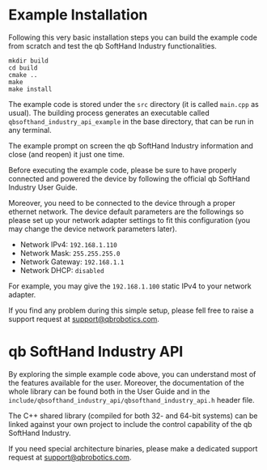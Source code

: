 # Example Installation

Following this very basic installation steps you can build the example code from scratch and test the qb SoftHand Industry functionalities.

```
mkdir build
cd build
cmake ..
make
make install
```

The example code is stored under the `src` directory (it is called `main.cpp` as usual). The building process generates an executable called `qbsofthand_industry_api_example` in the base directory, that can be run in any terminal.

The example prompt on screen the qb SoftHand Industry information and close (and reopen) it just one time.

Before executing the example code, please be sure to have properly connected and powered the device by following the official qb SoftHand Industry User Guide.

Moreover, you need to be connected to the device through a proper ethernet network. The device default parameters are the followings so please set up your network adapter settings to fit this configuration (you may change the device network parameters later).
* Network IPv4: `192.168.1.110`
* Network Mask: `255.255.255.0`
* Network Gateway: `192.168.1.1`
* Network DHCP: `disabled`

For example, you may give the `192.168.1.100` static IPv4 to your network adapter.

If you find any problem during this simple setup, please fell free to raise a support request at [support@qbrobotics.com](support@qbrobotics.com).

# qb SoftHand Industry API

By exploring the simple example code above, you can understand most of the features available for the user. Moreover, the documentation of the whole library can be found both in the User Guide and in the `include/qbsofthand_industry_api/qbsofthand_industry_api.h` header file.

The C++ shared library (compiled for both 32- and 64-bit systems) can be linked against your own project to include the control capability of the qb SoftHand Industry.

If you need special architecture binaries, please make a dedicated support request at [support@qbrobotics.com](support@qbrobotics.com).